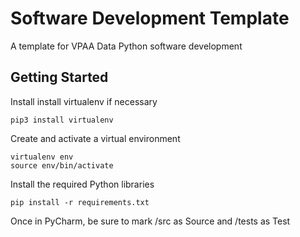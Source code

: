 # Software Development Template
A template for VPAA Data Python software development

## Getting Started

Install install virtualenv if necessary
```commandline
pip3 install virtualenv
```
Create and activate a virtual environment
```commandline
virtualenv env
source env/bin/activate
```
Install the required Python libraries
```commandline
pip install -r requirements.txt
```

Once in PyCharm, be sure to mark /src as Source and /tests as Test
